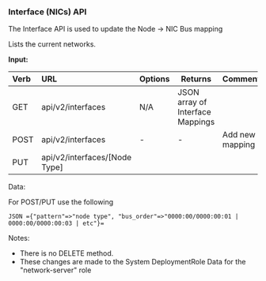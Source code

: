 ### Interface (NICs) API

The Interface API is used to update the Node -> NIC Bus mapping

Lists the current networks.

**Input:**

| Verb | URL | Options | Returns | Comments |
|:------|:-----------------------|--------|--------|:----------------|
| GET   | api/v2/interfaces | N/A | JSON array of Interface Mappings | |
| POST   | api/v2/interfaces |  - | - | Add new mapping  |
| PUT   | api/v2/interfaces/[Node Type] |  |  | |

Data:

For POST/PUT use the following

    JSON ={"pattern"=>"node type", "bus_order"=>"0000:00/0000:00:01 | 0000:00/0000:00:03 | etc"}=

Notes:

* There is no DELETE method.
* These changes are made to the System DeploymentRole Data for the "network-server" role
